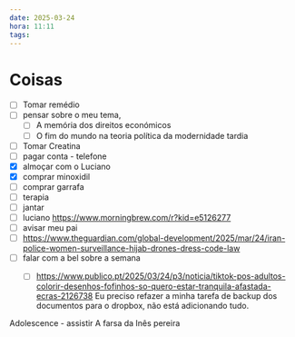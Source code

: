 ```yaml
---
date: 2025-03-24
hora: 11:11
tags:
---
```





# Coisas

- [ ] Tomar remédio
- [ ] pensar sobre o meu tema, 
	- [ ] A memória dos direitos económicos
	- [ ] O fim do mundo na teoria política da modernidade tardia
- [ ] Tomar Creatina
- [ ] pagar conta - telefone
- [x] almoçar com o Luciano
- [x] comprar minoxidil
- [ ] comprar garrafa
- [ ] terapia
- [ ] jantar
- [ ] luciano https://www.morningbrew.com/r?kid=e5126277
- [ ] avisar meu pai
- [ ] https://www.theguardian.com/global-development/2025/mar/24/iran-police-women-surveillance-hijab-drones-dress-code-law
- [ ] falar com a bel sobre a semana
	- [ ] https://www.publico.pt/2025/03/24/p3/noticia/tiktok-pos-adultos-colorir-desenhos-fofinhos-so-quero-estar-tranquila-afastada-ecras-2126738
Eu preciso refazer a minha tarefa de backup dos documentos para o dropbox, não está adicionando tudo.


Adolescence - assistir 
A farsa da Inês pereira
